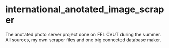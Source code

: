 # international_anotated_image_scraper
The anotated photo server project done on FEL ČVUT during the summer. All sources, my own scraper files and one big connected database maker. 
